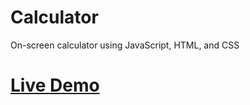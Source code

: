 # Calculator
On-screen calculator using JavaScript, HTML, and CSS

# [Live Demo](https://terwebs.github.io/Calculator/)
